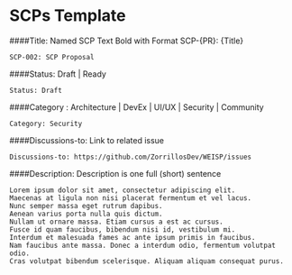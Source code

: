 # SCPs Template


####Title: Named SCP Text Bold with Format SCP-{PR}: {Title}
```
SCP-002: SCP Proposal
```

####Status: Draft | Ready
```
Status: Draft
```

####Category : Architecture | DevEx | UI/UX | Security | Community
```
Category: Security
```

####Discussions-to: Link to related issue

```
Discussions-to: https://github.com/ZorrillosDev/WEISP/issues
```

####Description: Description is one full (short) sentence

```
Lorem ipsum dolor sit amet, consectetur adipiscing elit. 
Maecenas at ligula non nisi placerat fermentum et vel lacus. 
Nunc semper massa eget rutrum dapibus. 
Aenean varius porta nulla quis dictum.
Nullam ut ornare massa. Etiam cursus a est ac cursus. 
Fusce id quam faucibus, bibendum nisi id, vestibulum mi.
Interdum et malesuada fames ac ante ipsum primis in faucibus. 
Nam faucibus ante massa. Donec a interdum odio, fermentum volutpat odio.
Cras volutpat bibendum scelerisque. Aliquam aliquam consequat purus.

```




